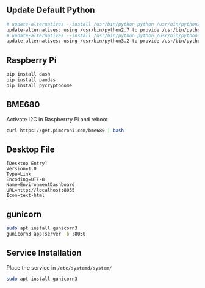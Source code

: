 ## Update Default Python
```bash
# update-alternatives --install /usr/bin/python python /usr/bin/python2.7 1
update-alternatives: using /usr/bin/python2.7 to provide /usr/bin/python (python) in auto mode
# update-alternatives --install /usr/bin/python python /usr/bin/python3.2 2
update-alternatives: using /usr/bin/python3.2 to provide /usr/bin/python (python) in auto mode
```

## Raspberry Pi
```bash
pip install dash
pip install pandas
pip install pycryptodome
```

## BME680
Activate I2C in Raspberrry Pi and reboot
```bash
curl https://get.pimoroni.com/bme680 | bash
```

## Desktop File
```text
[Desktop Entry]
Version=1.0
Type=Link
Encoding=UTF-8
Name=EnvironmentDashboard
URL=http://localhost:8055
Icon=text-html
```

## gunicorn
```bash
sudo apt install gunicorn3
gunicorn3 app:server -b :8050
```

## Service Installation
Place the service in ```/etc/systemd/system/```
```bash
sudo apt install gunicorn3
```

